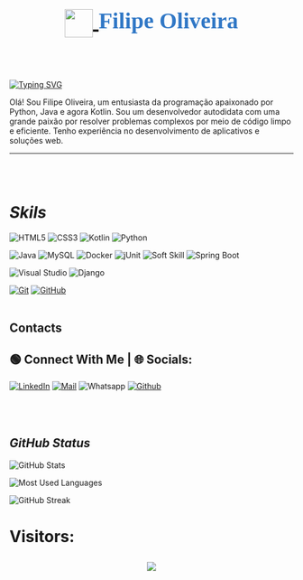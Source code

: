 <link href="https://fonts.googleapis.com/css2?family=Monoton&display=swap" rel="stylesheet">

<h1 style="font-family: Monoton; font-size: 40px; color: #3178C6; text-align: center;">
    <a href="https://www.dio.me/">
        <img align="center" 
        width="50px" src="https://hermes.digitalinnovation.one/assets/diome/logo-minimized.png">
    </a>
    Filipe Oliveira
</h1>
<br><br>

[![Typing SVG](https://readme-typing-svg.herokuapp.com/?color=50CEEB&size=45&center=true&vCenter=true&width=900&lines=Seja+Bem+Vindo+ao+Meu+Perfil+👋)](https://git.io/typing-svg)



          



Olá! Sou Filipe Oliveira, um entusiasta da programação apaixonado por Python, Java e agora Kotlin. Sou um desenvolvedor autodidata com uma grande paixão por resolver problemas complexos por meio de código limpo e eficiente. Tenho experiência no desenvolvimento de aplicativos e soluções web.

___
<br><br>

# ***Skils***
![HTML5](https://img.shields.io/badge/Language-HTML5-red?informational?style=flat&logo=html5)
![CSS3](https://img.shields.io/badge/Language-CSS3-red?informational?style=flat&logo=css3&logoColor=red)
![Kotlin](https://img.shields.io/badge/Language-Kotlin-white?informational?style=flat&logo=kotlin&logoColor=purple)
![Python](https://img.shields.io/badge/Language-python-3670A0?informational?style=flat&logo=python&logoColor=ffdd54)

![Java](https://img.shields.io/badge/Language-java-%23ED8B00.svg?informational?style=flat&logo=openjdk&logoColor=white)
![MySQL](https://img.shields.io/badge/DB-mysql-informational?style=flat&logo=MySql&logoColor=white&color=Green)
![Docker](https://img.shields.io/badge/Docker-informational?style=flat&logo=Docker&logoColor=white&color=blue)
![jUnit](https://img.shields.io/badge/jUnit-red?informational?style=flat&logo=jUnit&logoColor=Blue)
![Soft Skill](https://img.shields.io/badge/SoftSkill-informational?style=flat&logo=Soft-Skill&logoColor=white&color=blue)
![Spring Boot](https://img.shields.io/badge/spring-boot-informational?style=flat&logo=SpringBoot&logoColor=white&color=green)

![Visual Studio](https://img.shields.io/badge/Tools-Visual_Studio-informational?style=flat&logo=visual-studio&logoColor=white&color=5C2D91)
![Django](https://img.shields.io/badge/Tools-Django-informational?style=flat&logo=Django&logoColor=white&color=Green)

[![Git](https://img.shields.io/badge/Git-000?informational?style=flat&logo=git&logoColor=E94D5F)](https://git-scm.com/doc) 
[![GitHub](https://img.shields.io/badge/GitHub-000?informational?style=flat&logo=github&logoColor=30A3DC)](https://github.com/AdminFilipeOliveira)
<br><br>
##  Contacts
##  🟢 Connect With Me | 🌐 Socials:

[![LinkedIn](https://img.shields.io/badge/LinkedIn-0A66C2?informational?style=flat&logo=linkedin&logoColor=white)](https://www.linkedin.com/in/mr-filipe/) 
[![Mail](https://img.shields.io/badge/Mail-mr.filipe@msn.com-0A66C2?informational?style=flat&logo=E&logoColor=blue)](https://outlook.live.com/mail/0/)
![Whatsapp](https://img.shields.io/badge/+351-912042680-0A66C2?informational?style=flat&logo=Whatsapp&logoColor=green)
[![Github](https://img.shields.io/badge/Github-black?informational?style=flat&logo=github&logoColor=white)](https://github.com/AdminFilipeOliveira/) 
<br><br>
<br><br>

## ***GitHub Status***
![GitHub Stats](https://github-readme-stats.vercel.app/api?username=AdminFilipeOliveira&theme=transparent&bg_color=000&border_color=30A3DC&show_icons=true&icon_color=30A3DC&title_color=30ADC&text_color=FFF)

![Most Used Languages](https://github-readme-stats-git-masterrstaa-rickstaa.vercel.app/api/top-langs/?username=AdminFilipeOliveira&layout=compact&bg_color=000&border_color=30A3DC&title_color=30ADC&text_color=FFF)

![GitHub Streak](https://streak-stats.demolab.com?user=AdminFilipeOliveira&theme=transparent)


<h1>
Visitors: <p align="center">   <img alingn="center" src="https://profile-counter.glitch.me/AdminFilipeOliveira/count.svg" /></p>

